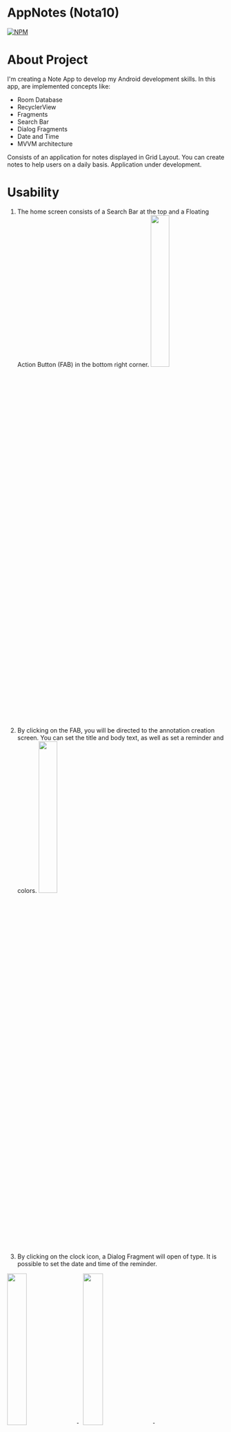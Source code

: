 # AppNotes (Nota10)
[![NPM](https://img.shields.io/npm/l/react)](https://github.com/devnilobrasil/CartolaLigas/blob/master/License) 

# About Project

I'm creating a Note App to develop my Android development skills. In this app, are implemented concepts like:
- Room Database
- RecyclerView
- Fragments
- Search Bar
- Dialog Fragments 
- Date and Time 
- MVVM architecture

Consists of an application for notes displayed in Grid Layout. You can create notes to help users on a daily basis. Application under development.

# Usability

1) The home screen consists of a Search Bar at the top and a Floating Action Button (FAB) in the bottom right corner.
<kbd><img src="https://github.com/devnilobrasil/assets/blob/main/App%20Nota10/home.jpg" width="30%" height="30%"></kbd>

2) By clicking on the FAB, you will be directed to the annotation creation screen. You can set the title and body text, as well as set a reminder and colors.
<kbd><img src="https://github.com/devnilobrasil/assets/blob/main/App%20Nota10/add_note.jpg"  width="30%" height="30%"></kbd>

3) By clicking on the clock icon, a Dialog Fragment will open of type. It is possible to set the date and time of the reminder.

<kbd><img src="https://github.com/devnilobrasil/assets/blob/main/App%20Nota10/reminder_dialog.jpg" width="30%" height="30%"> - <img src="https://github.com/devnilobrasil/assets/blob/main/App%20Nota10/date_dialog.jpg" width="30%" height="30%"> - <img src="https://github.com/devnilobrasil/assets/blob/main/App%20Nota10/time_dialog.jpg" width="30%" height="30%"> </kbd>

3.1) After setting the date and time, the dialog will look like this:

<kbd><img src="https://github.com/devnilobrasil/assets/blob/main/App%20Nota10/reminder_dialog_selected.jpg" width="30%" height="30%"></kbd>

And then a tag with the information will appear at the bottom of the screen.

<kbd><img src="https://github.com/devnilobrasil/assets/blob/main/App%20Nota10/add_notes_with_date.jpg" width="30%" height="30%"></kbd>

4) You can also select a color to customize the note by clicking on the color palette icon.

<kbd><img src="https://github.com/devnilobrasil/assets/blob/main/App%20Nota10/color_dialog.jpg" width="30%" height="30%"></kbd>

4.1) The screen after selecting some of the available colors:

<kbd><img src="https://github.com/devnilobrasil/assets/blob/main/App%20Nota10/add_notes_blue.jpg" width="30%" height="30%"> - <img src="https://github.com/devnilobrasil/assets/blob/main/App%20Nota10/add_notes_green.jpg" width="30%" height="30%"> - <img src="https://github.com/devnilobrasil/assets/blob/main/App%20Nota10/add_notes_red.jpg" width="30%" height="30%"></kbd>

5) Creating Notes:

<kbd><img src="https://github.com/devnilobrasil/assets/blob/main/App%20Nota10/note_with_date.jpg" width="30%" height="30%"></kbd>

6) After creating the notes, when returning to the app's home screen, we can see a note with Date and another without.

<kbd><img src="https://github.com/devnilobrasil/assets/blob/main/App%20Nota10/home_with_notes_2.jpg" width="30%" height="30%"></kbd>

7) In the application it is also possible to update, delete or search for a note by its title. In the following example, one of the notes was deleted and a Snackbar was activated as feedback:

<kbd><img src="https://github.com/devnilobrasil/assets/blob/main/App%20Nota10/note_delete.jpg" width="30%" height="30%"></kbd>

# Language
- Kotlin

## Funcionalities

- Room Database
- RecyclerView
- Fragments
- Search Bar
- Dialog Fragments 
- Date and Time
- Notifications with Reminder
- MVVM architecture

# Next Steps

- Implement note sharing functionality to other apps;
- Final adjustments to the layout;

# Author

Nilo Soares Santos Brasil Sousa
